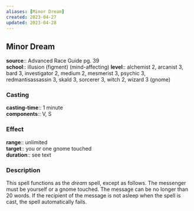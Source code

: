 ```yaml
---
aliases: [Minor Dream]
created: 2023-04-27
updated: 2023-04-28
---
```


## Minor Dream

**source**:: Advanced Race Guide pg. 39  
**school**:: illusion (figment) (mind-affecting)
**level**:: alchemist 2, arcanist 3, bard 3, investigator 2, medium 2, mesmerist 3, psychic 3, redmantisassassin 3, skald 3, sorcerer 3, witch 2, wizard 3 (gnome)

### Casting

**casting-time**:: 1 minute  
**components**:: V, S

### Effect

**range**:: unlimited  
**target**:: you or one gnome touched  
**duration**:: see text

### Description

This spell functions as the *dream* spell, except as follows. The messenger must be yourself or a gnome touched. The message can be no longer than 20 words. If the recipient of the message is not asleep when the spell is cast, the spell automatically fails.
